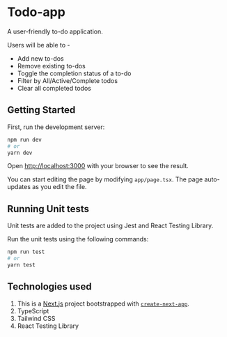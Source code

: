 # Todo-app
A user-friendly to-do application.

Users will be able to -
* Add new to-dos
* Remove existing to-dos
* Toggle the completion status of a to-do
* Filter by All/Active/Complete todos
* Clear all completed todos

## Getting Started

First, run the development server:

```bash
npm run dev
# or
yarn dev
```

Open [http://localhost:3000](http://localhost:3000) with your browser to see the result.

You can start editing the page by modifying `app/page.tsx`. The page auto-updates as you edit the file.



## Running Unit tests

Unit tests are added to the project using Jest and React Testing Library.

Run the unit tests using the following commands:

```bash
npm run test
# or
yarn test
```



## Technologies used

1. This is a [Next.js](https://nextjs.org/) project bootstrapped with [`create-next-app`](https://github.com/vercel/next.js/tree/canary/packages/create-next-app).
2. TypeScript
3. Tailwind CSS
4. React Testing Library







